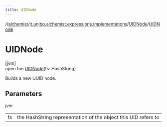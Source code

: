 ```yaml
---
title: UIDNode
---
```

//[alchemist](../../../index.html)/[it.unibo.alchemist.expressions.implementations](../index.html)/[UIDNode](index.html)/[UIDNode](-u-i-d-node.html)



# UIDNode



[jvm]\
open fun [UIDNode](-u-i-d-node.html)(fs: HashString)



Builds a new UUID node.



## Parameters


jvm

| | |
|---|---|
| fs | the HashString representation of the object this UID refers to |




